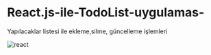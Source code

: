 # React.js-ile-TodoList-uygulamas-
Yapılacaklar listesi ile ekleme,silme, güncelleme işlemleri

![react](http:\\C:\Users\ayseg\OneDrive\Masaüstü\react.png)



